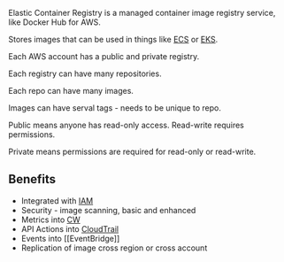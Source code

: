 Elastic Container Registry is a managed container image registry service, like Docker Hub for AWS.

Stores images that can be used in things like  [ECS](ECS.md) or [EKS](EKS.md).

Each AWS account has a public and private registry.

Each registry can have many repositories.

Each repo can have many images.

Images can have serval tags - needs to be unique to repo.

Public means anyone has read-only access. Read-write requires permissions.

Private means permissions are required for read-only or read-write.

## Benefits
- Integrated with [IAM](../../Security/Accounts/IAM.md)
- Security - image scanning, basic and enhanced
- Metrics into [CW](../../Messages-Logs/CW/CW.md)
- API Actions into [CloudTrail](../../Messages-Logs/CloudTrail.md)
- Events into [[EventBridge]]
- Replication of image cross region or cross account